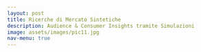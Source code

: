 ```yaml
---
layout: post
title: Ricerche di Mercato Sintetiche
description: Audience & Consumer Insights tramite Simulazioni
image: assets/images/pic11.jpg
nav-menu: true
---
```



